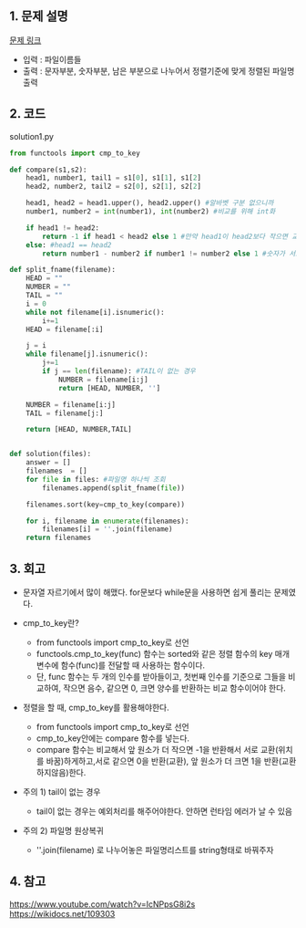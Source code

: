 ## 1. 문제 설명

[문제 링크](https://programmers.co.kr/learn/courses/30/lessons/17686)

- 입력 : 파일이름들
- 출력 : 문자부분, 숫자부분, 남은 부분으로 나누어서 정렬기준에 맞게 정렬된 파일명 출력

## 2. 코드

solution1.py

```python
from functools import cmp_to_key

def compare(s1,s2):
    head1, number1, tail1 = s1[0], s1[1], s1[2]
    head2, number2, tail2 = s2[0], s2[1], s2[2]

    head1, head2 = head1.upper(), head2.upper() #알바벳 구분 없으니까
    number1, number2 = int(number1), int(number2) #비교를 위해 int화

    if head1 != head2:
        return -1 if head1 < head2 else 1 #만약 head1이 head2보다 작으면 교환(-1)
    else: #head1 == head2
        return number1 - number2 if number1 != number2 else 1 #숫자가 서로 같지 않을 때만 빼기(둘이 같을 때(둘을 서로 빼면 0이니까) 교환이 되어버림을 방지)

def split_fname(filename):
    HEAD = ""
    NUMBER = ""
    TAIL = ""
    i = 0
    while not filename[i].isnumeric():
        i+=1
    HEAD = filename[:i]

    j = i
    while filename[j].isnumeric():
        j+=1
        if j == len(filename): #TAIL이 없는 경우
            NUMBER = filename[i:j]
            return [HEAD, NUMBER, '']

    NUMBER = filename[i:j]
    TAIL = filename[j:]

    return [HEAD, NUMBER,TAIL]


def solution(files):
    answer = []
    filenames  = []
    for file in files: #파일명 하나씩 조회
        filenames.append(split_fname(file))

    filenames.sort(key=cmp_to_key(compare))

    for i, filename in enumerate(filenames):
        filenames[i] = ''.join(filename)
    return filenames
```

## 3. 회고

- 문자열 자르기에서 많이 해맸다. for문보다 while문을 사용하면 쉽게 풀리는 문제였다.

- cmp_to_key란?

  - from functools import cmp_to_key로 선언
  - functools.cmp_to_key(func) 함수는 sorted와 같은 정렬 함수의 key 매개변수에 함수(func)를 전달할 때 사용하는 함수이다.
  - 단, func 함수는 두 개의 인수를 받아들이고, 첫번째 인수를 기준으로 그들을 비교하여, 작으면 음수, 같으면 0, 크면 양수를 반환하는 비교 함수이어야 한다.

- 정렬을 할 때, cmp_to_key를 활용해야한다.

  - from functools import cmp_to_key로 선언
  - cmp_to_key안에는 compare 함수를 넣는다.
  - compare 함수는 비교해서 앞 원소가 더 작으면 -1을 반환해서 서로 교환(위치를 바꿈)하게하고,서로 같으면 0을 반환(교환), 앞 원소가 더 크면 1을 반환(교환하지않음)한다.

- 주의 1) tail이 없는 경우
  - tail이 없는 경우는 예외처리를 해주어야한다. 안하면 런타임 에러가 날 수 있음
- 주의 2) 파일명 원상복귀
  - ''.join(filename) 로 나누어놓은 파일명리스트를 string형태로 바꿔주자

## 4. 참고

https://www.youtube.com/watch?v=IcNPpsG8i2s
https://wikidocs.net/109303
